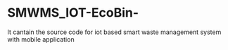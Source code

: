 # SMWMS_IOT-EcoBin-
It cantain the source code for iot based smart waste management system with mobile application
